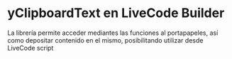 # yClipboardText en LiveCode Builder
La librería permite acceder mediantes las funciones al portapapeles, así como depositar contenido en el mismo, posibilitando  utilizar desde LiveCode script
